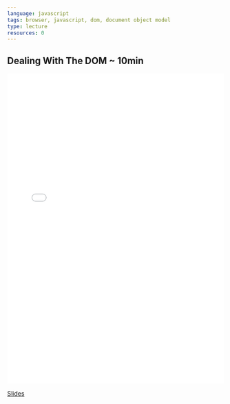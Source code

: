 ```yaml
---
language: javascript
tags: browser, javascript, dom, document object model
type: lecture
resources: 0
---
```


## Dealing With The DOM ~ 10min

<iframe width="100%" height="720" src="//www.youtube.com/embed/z_gB8rcZHmc" frameborder="0" allowfullscreen></iframe>

[Slides](https://docs.google.com/presentation/d/1Eai0xrVFmbAAr_H-XXZgQTKFglgQSslxk-xK_lFtY1g/edit?usp=sharing)


